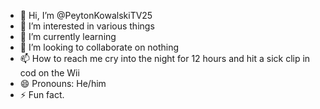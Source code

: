 - 👋 Hi, I’m @PeytonKowalskiTV25
- 👀 I’m interested in various things
- 🌱 I’m currently learning
- 💞️ I’m looking to collaborate on nothing
- 📫 How to reach me cry into the night for 12 hours and hit a sick clip in cod on the Wii
- 😄 Pronouns: He/him
- ⚡ Fun fact.

<!---
PeytonKowalskiTV25/PeytonKowalskiTV25 is a ✨ special ✨ repository because its `README.md` (this file) appears on your GitHub profile.
You can click the Preview link to take a look at your changes.
--->
